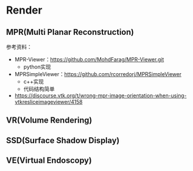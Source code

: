 # Render

## MPR(Multi Planar Reconstruction)

参考资料：
- MPR-Viewer：https://github.com/MohdFarag/MPR-Viewer.git
  - python实现
- MPRSimpleViewer：https://github.com/rcorredorj/MPRSimpleViewer
  - c++实现
  - 代码结构简单
- https://discourse.vtk.org/t/wrong-mpr-image-orientation-when-using-vtkresliceimageviewer/4158

## VR(Volume Rendering)

## SSD(Surface Shadow Display)

## VE(Virtual Endoscopy)